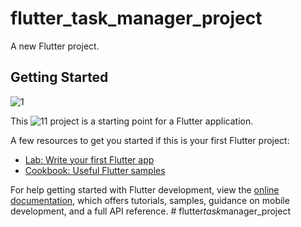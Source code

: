 # flutter_task_manager_project

A new Flutter project.

## Getting Started
![1](https://github.com/raihansikdar/flutter_task_manager_project/assets/62495168/f379309a-a5af-4899-af73-487bd7edb9a2)


This ![11](https://github.com/raihansikdar/flutter_task_manager_project/assets/62495168/791d6285-ce50-401d-ae91-b79de16ecfd5)
project is a starting point for a Flutter application.

A few resources to get you started if this is your first Flutter project:

- [Lab: Write your first Flutter app](https://docs.flutter.dev/get-started/codelab)
- [Cookbook: Useful Flutter samples](https://docs.flutter.dev/cookbook)

For help getting started with Flutter development, view the
[online documentation](https://docs.flutter.dev/), which offers tutorials,
samples, guidance on mobile development, and a full API reference.
#   f l u t t e r _ t a s k _ m a n a g e r _ p r o j e c t 
 
 
